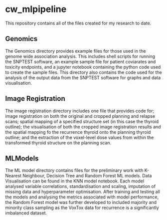 # cw_mlpipeline

This repository contains all of the files created for my research to date. 

## Genomics 
The Genomics directory provides example files for those used in the genome wide association analysis. This includes shell scripts for running the SNPTEST software, an example sample file for patient coviarates and toxicity endpoints, and a jupyter notebook containing the python code used to create the sample files. This directory also contains the code used for the analysis of the output data from the SNPTEST software for graphs and data visualisation.

## Image Registration 
The image registration directory includes one file that provides code for; image registration on both the original and cropped planning and relapse scans; spatial mapping of a specified structure set (in this case the thyroid outline); the visualisation of both the cropped image registration results and the spatial mapping fo the recurrence thyroid onto the planning thyroid outline; and the extraction of the voxel-level dose values from within the transformed thyroid structure on the planning scan. 

## MLModels
The ML model directory contains files for the preliminary work with K-Nearest Neighbour, Decision Tree and Random Forest ML models. Data Visualisation can be found in the KNN model notebook. Each model analysed variable correlations, standardisation and scaling, imputation of missing data and hyperparameter optimisation. After training and testing all the models and analysing the metrics associated with model performance, the Random Forest model was further developed to included majority and minority class sampling as the VoxTox data for recurrence is a significantly imbalanced dataset. 
